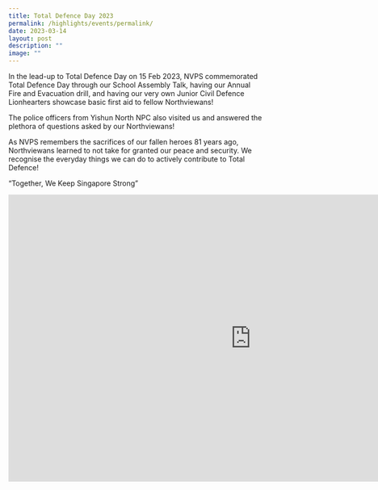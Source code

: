 ```yaml
---
title: Total Defence Day 2023
permalink: /highlights/events/permalink/
date: 2023-03-14
layout: post
description: ""
image: ""
---
```

In the lead-up to Total Defence Day on 15 Feb 2023, NVPS commemorated Total Defence Day through our School Assembly Talk, having our Annual Fire and Evacuation drill, and having our very own Junior Civil Defence Lionhearters showcase basic first aid to fellow Northviewans!

The police officers from Yishun North NPC also visited us and answered the plethora of questions asked by our Northviewans!

As NVPS remembers the sacrifices of our fallen heroes 81 years ago, Northviewans learned to not take for granted our peace and security. We recognise the everyday things we can do to actively contribute to Total Defence!

“Together, We Keep Singapore Strong”

<iframe allowfullscreen="true" height="569" width="960" frameborder="0" src="https://docs.google.com/presentation/d/e/2PACX-1vTDu4xL48Afv2U0ezsb3z4RlLjexZEsZRs4vr7_9D2kAqrLNE_lbBTU07YxGHHM0X0cDMIuWueIL8qS/embed?start=true&amp;loop=true&amp;delayms=3000"></iframe>